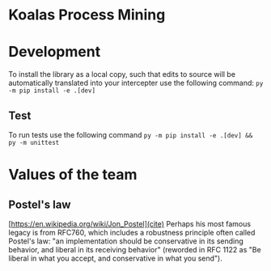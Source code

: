 # Koalas Process Mining

# Development

To install the library as a local copy, such that edits to source will be automatically translated into your intercepter use the following command:
`py -m pip install -e .[dev]`


## Test
To run tests use the following command
`py -m pip install -e .[dev] && py -m unittest`


# Values of the team

## Postel's law
[https://en.wikipedia.org/wiki/Jon_Postel](cite)
Perhaps his most famous legacy is from RFC760, which includes a robustness principle often called Postel's law: "an implementation should be conservative in its sending behavior, and liberal in its receiving behavior" (reworded in RFC 1122 as "Be liberal in what you accept, and conservative in what you send").
